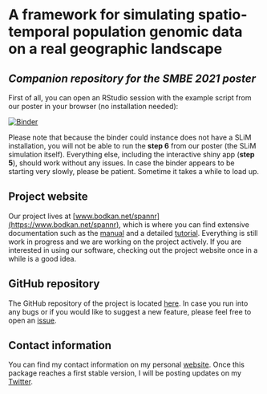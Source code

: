 # A framework for simulating spatio-temporal population genomic data on a real geographic landscape

## *Companion repository for the SMBE 2021 poster*

First of all, you can open an RStudio session with the example script from our poster in your browser (no installation needed):

[![Binder](http://mybinder.org/badge.svg)](http://beta.mybinder.org/v2/gh/bodkan/smbe2021/main?urlpath=rstudio)

Please note that because the binder could instance does not have a SLiM installation, you will not be able to run the **step 6** from our poster (the SLiM simulation itself). Everything else, including the interactive shiny app (**step 5**), should work without any issues. In case the binder appears to be starting very slowly, please be patient. Sometime it takes a while to load up.

## Project website

Our project lives at [www.bodkan.net/spannr](https://www.bodkan.net/spannr), which is where you can find extensive documentation such as the [manual](https://bodkan.net/spannr/reference/index.html) and a detailed [tutorial](https://bodkan.net/spannr/articles/tutorial.html). Everything is still work in progress and we are working on the project actively. If you are interested in using our software, checking out the project website once in a while is a good idea.

## GitHub repository

The GitHub repository of the project is located [here](https://github.com/bodkan/spannr). In case you run into any bugs or if you would like to suggest a new feature, please feel free to open an [issue](https://github.com/bodkan/spannr/issues).

## Contact information

You can find my contact information on my personal [website](https://bodkan.net). Once this package reaches a first stable version, I will be posting updates on my [Twitter](https://twitter.com/fleventy5).
